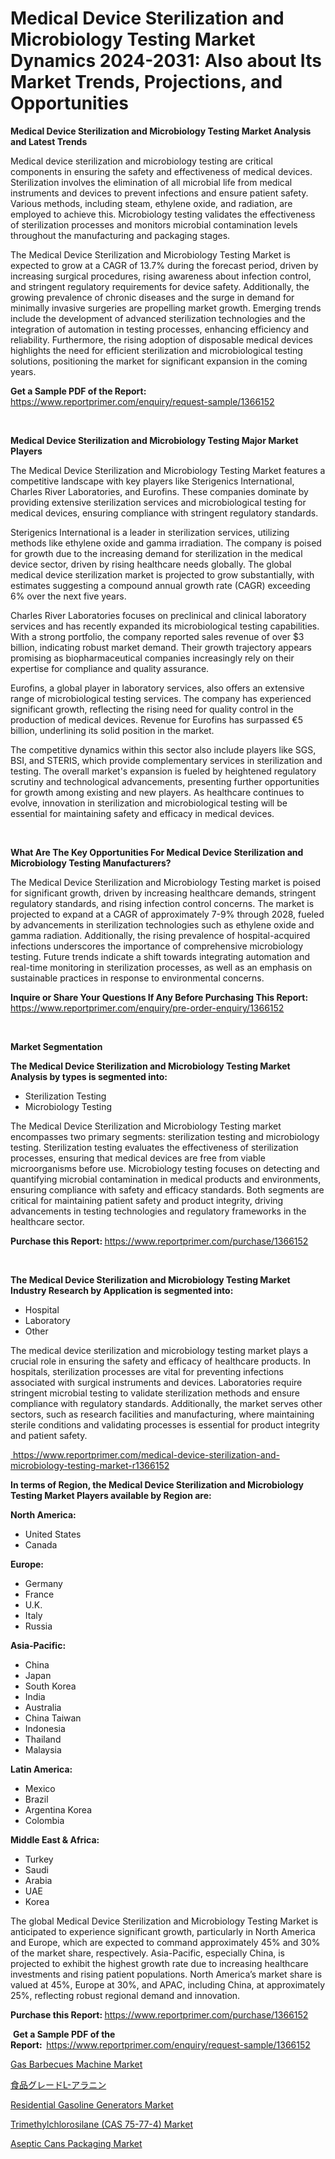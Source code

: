 <p><h1>Medical Device Sterilization and Microbiology Testing Market Dynamics 2024-2031: Also about Its Market Trends, Projections, and Opportunities</h1></p><p><strong>Medical Device Sterilization and Microbiology Testing Market Analysis and Latest Trends</strong></p>
<p><p>Medical device sterilization and microbiology testing are critical components in ensuring the safety and effectiveness of medical devices. Sterilization involves the elimination of all microbial life from medical instruments and devices to prevent infections and ensure patient safety. Various methods, including steam, ethylene oxide, and radiation, are employed to achieve this. Microbiology testing validates the effectiveness of sterilization processes and monitors microbial contamination levels throughout the manufacturing and packaging stages.</p><p>The Medical Device Sterilization and Microbiology Testing Market is expected to grow at a CAGR of 13.7% during the forecast period, driven by increasing surgical procedures, rising awareness about infection control, and stringent regulatory requirements for device safety. Additionally, the growing prevalence of chronic diseases and the surge in demand for minimally invasive surgeries are propelling market growth. Emerging trends include the development of advanced sterilization technologies and the integration of automation in testing processes, enhancing efficiency and reliability. Furthermore, the rising adoption of disposable medical devices highlights the need for efficient sterilization and microbiological testing solutions, positioning the market for significant expansion in the coming years.</p></p>
<p><strong>Get a Sample PDF of the Report:&nbsp;</strong> <a href="https://www.reportprimer.com/enquiry/request-sample/1366152">https://www.reportprimer.com/enquiry/request-sample/1366152</a></p>
<p>&nbsp;</p>
<p><strong>Medical Device Sterilization and Microbiology Testing Major Market Players</strong></p>
<p><p>The Medical Device Sterilization and Microbiology Testing Market features a competitive landscape with key players like Sterigenics International, Charles River Laboratories, and Eurofins. These companies dominate by providing extensive sterilization services and microbiological testing for medical devices, ensuring compliance with stringent regulatory standards.</p><p>Sterigenics International is a leader in sterilization services, utilizing methods like ethylene oxide and gamma irradiation. The company is poised for growth due to the increasing demand for sterilization in the medical device sector, driven by rising healthcare needs globally. The global medical device sterilization market is projected to grow substantially, with estimates suggesting a compound annual growth rate (CAGR) exceeding 6% over the next five years.</p><p>Charles River Laboratories focuses on preclinical and clinical laboratory services and has recently expanded its microbiological testing capabilities. With a strong portfolio, the company reported sales revenue of over $3 billion, indicating robust market demand. Their growth trajectory appears promising as biopharmaceutical companies increasingly rely on their expertise for compliance and quality assurance.</p><p>Eurofins, a global player in laboratory services, also offers an extensive range of microbiological testing services. The company has experienced significant growth, reflecting the rising need for quality control in the production of medical devices. Revenue for Eurofins has surpassed €5 billion, underlining its solid position in the market.</p><p>The competitive dynamics within this sector also include players like SGS, BSI, and STERIS, which provide complementary services in sterilization and testing. The overall market's expansion is fueled by heightened regulatory scrutiny and technological advancements, presenting further opportunities for growth among existing and new players. As healthcare continues to evolve, innovation in sterilization and microbiological testing will be essential for maintaining safety and efficacy in medical devices.</p></p>
<p>&nbsp;</p>
<p><strong>What Are The Key Opportunities For Medical Device Sterilization and Microbiology Testing Manufacturers?</strong></p>
<p><p>The Medical Device Sterilization and Microbiology Testing market is poised for significant growth, driven by increasing healthcare demands, stringent regulatory standards, and rising infection control concerns. The market is projected to expand at a CAGR of approximately 7-9% through 2028, fueled by advancements in sterilization technologies such as ethylene oxide and gamma radiation. Additionally, the rising prevalence of hospital-acquired infections underscores the importance of comprehensive microbiology testing. Future trends indicate a shift towards integrating automation and real-time monitoring in sterilization processes, as well as an emphasis on sustainable practices in response to environmental concerns.</p></p>
<p><strong>Inquire or Share Your Questions If Any Before Purchasing This Report:</strong> <a href="https://www.reportprimer.com/enquiry/pre-order-enquiry/1366152">https://www.reportprimer.com/enquiry/pre-order-enquiry/1366152</a></p>
<p>&nbsp;</p>
<p><strong>Market Segmentation</strong></p>
<p><strong>The Medical Device Sterilization and Microbiology Testing Market Analysis by types is segmented into:</strong></p>
<p><ul><li>Sterilization Testing</li><li>Microbiology Testing</li></ul></p>
<p><p>The Medical Device Sterilization and Microbiology Testing market encompasses two primary segments: sterilization testing and microbiology testing. Sterilization testing evaluates the effectiveness of sterilization processes, ensuring that medical devices are free from viable microorganisms before use. Microbiology testing focuses on detecting and quantifying microbial contamination in medical products and environments, ensuring compliance with safety and efficacy standards. Both segments are critical for maintaining patient safety and product integrity, driving advancements in testing technologies and regulatory frameworks in the healthcare sector.</p></p>
<p><strong>Purchase this Report:&nbsp;</strong><a href="https://www.reportprimer.com/purchase/1366152">https://www.reportprimer.com/purchase/1366152</a></p>
<p>&nbsp;</p>
<p><strong>The Medical Device Sterilization and Microbiology Testing Market Industry Research by Application is segmented into:</strong></p>
<p><ul><li>Hospital</li><li>Laboratory</li><li>Other</li></ul></p>
<p><p>The medical device sterilization and microbiology testing market plays a crucial role in ensuring the safety and efficacy of healthcare products. In hospitals, sterilization processes are vital for preventing infections associated with surgical instruments and devices. Laboratories require stringent microbial testing to validate sterilization methods and ensure compliance with regulatory standards. Additionally, the market serves other sectors, such as research facilities and manufacturing, where maintaining sterile conditions and validating processes is essential for product integrity and patient safety.</p></p>
<p><a href="https://www.reportprimer.com/medical-device-sterilization-and-microbiology-testing-market-r1366152">&nbsp;https://www.reportprimer.com/medical-device-sterilization-and-microbiology-testing-market-r1366152</a></p>
<p><strong>In terms of Region, the Medical Device Sterilization and Microbiology Testing Market Players available by Region are:</strong></p>
<p>
    <p> <strong> North America: </strong>
        <ul>
            <li>United States</li>
            <li>Canada</li>
        </ul>
        </p> 
    <p> <strong> Europe: </strong>
        <ul>
            <li>Germany</li>
            <li>France</li>
            <li>U.K.</li>
            <li>Italy</li>
            <li>Russia</li>
        </ul>
        </p> 
    <p> <strong> Asia-Pacific: </strong>
        <ul>
            <li>China</li>
            <li>Japan</li>
            <li>South Korea</li>
            <li>India</li>
            <li>Australia</li>
            <li>China Taiwan</li>
            <li>Indonesia</li>
            <li>Thailand</li>
            <li>Malaysia</li>
        </ul>
        </p> 
    <p> <strong> Latin America: </strong>
        <ul>
            <li>Mexico</li>
            <li>Brazil</li>
            <li>Argentina Korea</li>
            <li>Colombia</li>
        </ul>
        </p> 
    <p> <strong> Middle East & Africa: </strong>
        <ul>
            <li>Turkey</li>
            <li>Saudi</li>
            <li>Arabia</li>
            <li>UAE</li>
            <li>Korea</li>
        </ul>
    </p>
    </p>
<p><p>The global Medical Device Sterilization and Microbiology Testing Market is anticipated to experience significant growth, particularly in North America and Europe, which are expected to command approximately 45% and 30% of the market share, respectively. Asia-Pacific, especially China, is projected to exhibit the highest growth rate due to increasing healthcare investments and rising patient populations. North America’s market share is valued at 45%, Europe at 30%, and APAC, including China, at approximately 25%, reflecting robust regional demand and innovation.</p></p>
<p><strong>Purchase this Report: </strong><a href="https://www.reportprimer.com/purchase/1366152">https://www.reportprimer.com/purchase/1366152</a></p>
<p>&nbsp;<strong>Get a Sample PDF of the Report:&nbsp;&nbsp;</strong><a href="https://www.reportprimer.com/enquiry/request-sample/1366152">https://www.reportprimer.com/enquiry/request-sample/1366152</a></p>
<p><strong></strong></p>
<p><p><a href="https://medium.com/@orethamorq3j0/what-are-the-current-and-future-prospects-for-the-gas-barbecues-machine-market-f6fcf53e7974?postPublishedType=repub">Gas Barbecues Machine Market</a></p><p><a href="https://medium.com/@emmittkutch2023/%E9%A3%9F%E5%93%81%E3%82%B0%E3%83%AC%E3%83%BC%E3%83%89%E3%81%AEl-%E3%82%A2%E3%83%A9%E3%83%8B%E3%83%B3%E5%B8%82%E5%A0%B4%E3%81%AF%E3%81%A9%E3%81%AE%E3%82%88%E3%81%86%E3%81%AB%E9%80%B2%E5%8C%96%E3%81%99%E3%82%8B%E3%81%AE%E3%81%A7%E3%81%97%E3%82%87%E3%81%86%E3%81%8B-2024%E5%B9%B4%E3%81%8B%E3%82%892031%E5%B9%B4%E3%81%BE%E3%81%A7%E3%81%AE%E5%B8%82%E5%A0%B4%E6%88%90%E9%95%B7%E5%88%86%E6%9E%90-1254c5bff0d0?postPublishedType=repub">食品グレードL-アラニン</a></p><p><a href="https://www.linkedin.com/pulse/strategic-market-insights-navigating-global-residential-gasoline-n6nxf">Residential Gasoline Generators Market</a></p><p><a href="https://medium.com/@orethamorq3j0/navigating-the-global-trimethylchlorosilane-cas-75-77-4-market-landscape-trends-forecasts-and-d73e94289f7f?postPublishedType=repub">Trimethylchlorosilane (CAS 75-77-4) Market</a></p><p><a href="https://issuu.com/reportprime-2/docs/aseptic-cans-packaging-market-size-_5010183055fdf9">Aseptic Cans Packaging Market</a></p></p>